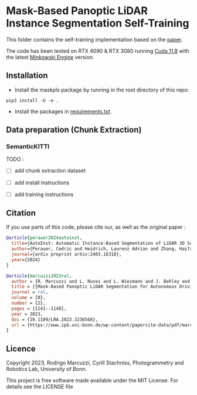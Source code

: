 # Mask-Based Panoptic LiDAR Instance Segmentation Self-Training

This folder contains the self-training implementation based on the [paper](https://www.ipb.uni-bonn.de/wp-content/papercite-data/pdf/marcuzzi2023ral.pdf).

The code has been tested on RTX 4090 & RTX 3080 running [Cuda 11.8](https://developer.nvidia.com/cuda-11-8-0-download-archive) with the latest [Minkowski Engine](https://github.com/NVIDIA/MinkowskiEngine) version. 

## Installation

* Install the maskpls package by running in the root directory of this repo:

```
pip3 install -U -e .
```

* Install the packages in [requirements.txt](requirements.txt).

## Data preparation (Chunk Extraction) 

### SemanticKITTI

TODO : 
- [ ] add chunk extraction dataset
- [ ] add install instructions 
- [ ] add training instructions 


## Citation

If you use parts of this code, please cite our, as well as the original paper : 

```bibtex
@article{perauer2024autoinst,
  title={AutoInst: Automatic Instance-Based Segmentation of LiDAR 3D Scans},
  author={Perauer, Cedric and Heidrich, Laurenz Adrian and Zhang, Haifan and Nie{\ss}ner, Matthias and Kornilova, Anastasiia and Artemov, Alexey},
  journal={arXiv preprint arXiv:2403.16318},
  year={2024}
}
```

```bibtex
@article{marcuzzi2023ral,
  author = {R. Marcuzzi and L. Nunes and L. Wiesmann and J. Behley and C. Stachniss},
  title = {{Mask-Based Panoptic LiDAR Segmentation for Autonomous Driving}},
  journal = ral,
  volume = {8},
  number = {2},
  pages = {1141--1148},
  year = 2023,
  doi = {10.1109/LRA.2023.3236568},
  url = {https://www.ipb.uni-bonn.de/wp-content/papercite-data/pdf/marcuzzi2023ral.pdf},
}

```
## Licence
Copyright 2023, Rodrigo Marcuzzi, Cyrill Stachniss, Photogrammetry and Robotics Lab, University of Bonn.

This project is free software made available under the MIT License. For details see the LICENSE file
